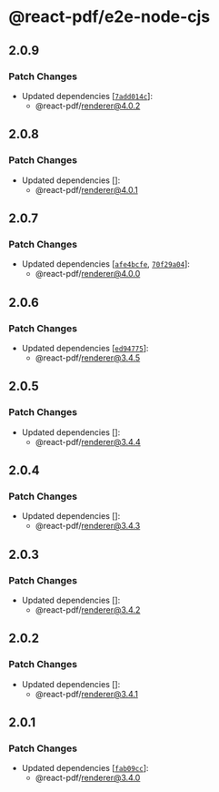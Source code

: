 # @react-pdf/e2e-node-cjs

## 2.0.9

### Patch Changes

- Updated dependencies [[`7add014c`](https://github.com/diegomura/react-pdf/commit/7add014c6bc9cff649dd1a56fc47214888613b6b)]:
  - @react-pdf/renderer@4.0.2

## 2.0.8

### Patch Changes

- Updated dependencies []:
  - @react-pdf/renderer@4.0.1

## 2.0.7

### Patch Changes

- Updated dependencies [[`afe4bcfe`](https://github.com/diegomura/react-pdf/commit/afe4bcfe6f4b991cf22341242fc27d169b758d47), [`70f29a04`](https://github.com/diegomura/react-pdf/commit/70f29a0407b1d56e9a7932b25c0d69132e9b4119)]:
  - @react-pdf/renderer@4.0.0

## 2.0.6

### Patch Changes

- Updated dependencies [[`ed94775`](https://github.com/diegomura/react-pdf/commit/ed94775f4d44db0886ff08c71d09f446bace6392)]:
  - @react-pdf/renderer@3.4.5

## 2.0.5

### Patch Changes

- Updated dependencies []:
  - @react-pdf/renderer@3.4.4

## 2.0.4

### Patch Changes

- Updated dependencies []:
  - @react-pdf/renderer@3.4.3

## 2.0.3

### Patch Changes

- Updated dependencies []:
  - @react-pdf/renderer@3.4.2

## 2.0.2

### Patch Changes

- Updated dependencies []:
  - @react-pdf/renderer@3.4.1

## 2.0.1

### Patch Changes

- Updated dependencies [[`fab09cc`](https://github.com/diegomura/react-pdf/commit/fab09cc9814326fdb44d2bcb7097ba9960d441d1)]:
  - @react-pdf/renderer@3.4.0
